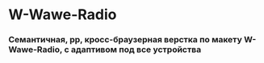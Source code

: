 # W-Wawe-Radio 
### Семантичная, pp, кросс-браузерная верстка по макету W-Wawe-Radio, с адаптивом под все устройства

